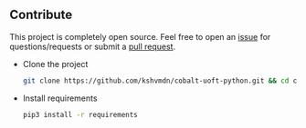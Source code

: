 ## Contribute

This project is completely open source. Feel free to open an [issue](https://github.com/kshvmdn/cobalt-uoft-python/issues) for questions/requests or submit a [pull request](https://github.com/kshvmdn/cobalt-uoft-python/pulls).


- Clone the project

    ```sh
    git clone https://github.com/kshvmdn/cobalt-uoft-python.git && cd cobalt-uoft-python
    ```

- Install requirements

    ```sh
    pip3 install -r requirements
    ```
